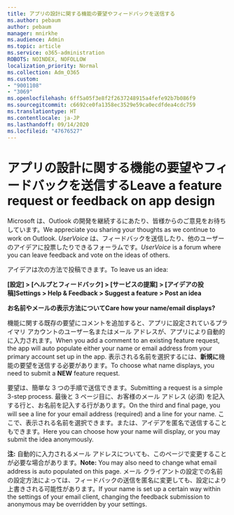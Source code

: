 ```yaml
---
title: アプリの設計に関する機能の要望やフィードバックを送信する
ms.author: pebaum
author: pebaum
manager: mnirkhe
ms.audience: Admin
ms.topic: article
ms.service: o365-administration
ROBOTS: NOINDEX, NOFOLLOW
localization_priority: Normal
ms.collection: Adm_O365
ms.custom:
- "9001108"
- "3069"
ms.openlocfilehash: 6ff5a05f3e8f2f2637248915a4fefe92b7b086f9
ms.sourcegitcommit: c6692ce0fa1358ec3529e59ca0ecdfdea4cdc759
ms.translationtype: HT
ms.contentlocale: ja-JP
ms.lasthandoff: 09/14/2020
ms.locfileid: "47676527"
---
```

# <a name="leave-a-feature-request-or-feedback-on-app-design"></a><span data-ttu-id="cb052-102">アプリの設計に関する機能の要望やフィードバックを送信する</span><span class="sxs-lookup"><span data-stu-id="cb052-102">Leave a feature request or feedback on app design</span></span>

<span data-ttu-id="cb052-103">Microsoft は、Outlook の開発を継続するにあたり、皆様からのご意見をお待ちしています。</span><span class="sxs-lookup"><span data-stu-id="cb052-103">We appreciate you sharing your thoughts as we continue to work on Outlook.</span></span> <span data-ttu-id="cb052-104">*UserVoice* は、フィードバックを送信したり、他のユーザーのアイデアに投票したりできるフォーラムです。</span><span class="sxs-lookup"><span data-stu-id="cb052-104">*UserVoice* is a forum where you can leave feedback and vote on the ideas of others.</span></span>  

<span data-ttu-id="cb052-105">アイデアは次の方法で投稿できます。</span><span class="sxs-lookup"><span data-stu-id="cb052-105">To leave us an idea:</span></span> 

<span data-ttu-id="cb052-106">**[設定] > [ヘルプとフィードバック] > [サービスの提案] > [アイデアの投稿]**</span><span class="sxs-lookup"><span data-stu-id="cb052-106">**Settings > Help & Feedback > Suggest a feature > Post an idea**</span></span> 

<span data-ttu-id="cb052-107">**お名前やメールの表示方法について**</span><span class="sxs-lookup"><span data-stu-id="cb052-107">**Care how your name/email displays?**</span></span>

<span data-ttu-id="cb052-108">機能に関する既存の要望にコメントを追加すると、アプリに設定されているプライマリ アカウントのユーザー名またはメール アドレスが、アプリにより自動的に入力されます。</span><span class="sxs-lookup"><span data-stu-id="cb052-108">When you add a comment to an existing feature request, the app will auto populate either your name or email address from your primary account set up in the app.</span></span> <span data-ttu-id="cb052-109">表示される名前を選択するには、**新規に**機能の要望を送信する必要があります。</span><span class="sxs-lookup"><span data-stu-id="cb052-109">To choose what name displays, you need to submit a **NEW** feature request.</span></span> 

<span data-ttu-id="cb052-110">要望は、簡単な 3 つの手順で送信できます。</span><span class="sxs-lookup"><span data-stu-id="cb052-110">Submitting a request is a simple 3-step process.</span></span> <span data-ttu-id="cb052-111">最後と 3 ページ目に、お客様のメール アドレス (必須) を記入する行と、お名前を記入する行があります。</span><span class="sxs-lookup"><span data-stu-id="cb052-111">On the third and final page, you will see a line for your email address (required) and a line for your name.</span></span> <span data-ttu-id="cb052-112">ここで、表示される名前を選択できます。または、アイデアを匿名で送信することもできます。</span><span class="sxs-lookup"><span data-stu-id="cb052-112">Here you can choose how your name will display, or you may submit the idea anonymously.</span></span> 

<span data-ttu-id="cb052-113">**注:** 自動的に入力されるメール アドレスについても、このページで変更することが必要な場合があります。</span><span class="sxs-lookup"><span data-stu-id="cb052-113">**Note:** You may also need to change what email address is auto populated on this page.</span></span> <span data-ttu-id="cb052-114">メール クライアントの設定での名前の設定方法によっては、フィードバックの送信を匿名に変更しても、設定により上書きされる可能性があります。</span><span class="sxs-lookup"><span data-stu-id="cb052-114">If your name is set up a certain way within the settings of your email client, changing the feedback submission to anonymous may be overridden by your settings.</span></span> 
